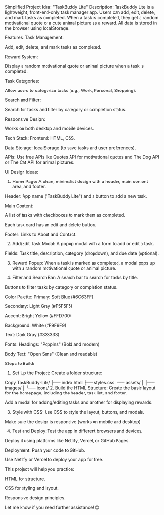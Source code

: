 Simplified Project Idea: "TaskBuddy Lite"
Description:
TaskBuddy Lite is a lightweight, front-end-only task manager app. Users can add, edit, delete, and mark tasks as completed. When a task is completed, they get a random motivational quote or a cute animal picture as a reward. All data is stored in the browser using localStorage.

Features:
Task Management:

Add, edit, delete, and mark tasks as completed.

Reward System:

Display a random motivational quote or animal picture when a task is completed.

Task Categories:

Allow users to categorize tasks (e.g., Work, Personal, Shopping).

Search and Filter:

Search for tasks and filter by category or completion status.

Responsive Design:

Works on both desktop and mobile devices.

Tech Stack:
Frontend: HTML, CSS.

Data Storage: localStorage (to save tasks and user preferences).

APIs: Use free APIs like Quotes API for motivational quotes and The Dog API or The Cat API for animal pictures.

UI Design Ideas:

1. Home Page:
   A clean, minimalist design with a header, main content area, and footer.

Header: App name ("TaskBuddy Lite") and a button to add a new task.

Main Content:

A list of tasks with checkboxes to mark them as completed.

Each task card has an edit and delete button.

Footer: Links to About and Contact.

2. Add/Edit Task Modal:
   A popup modal with a form to add or edit a task.

Fields: Task title, description, category (dropdown), and due date (optional).

3. Reward Popup:
   When a task is marked as completed, a modal pops up with a random motivational quote or animal picture.

4. Filter and Search Bar:
   A search bar to search for tasks by title.

Buttons to filter tasks by category or completion status.

Color Palette:
Primary: Soft Blue (#6C63FF)

Secondary: Light Gray (#F5F5F5)

Accent: Bright Yellow (#FFD700)

Background: White (#F9F9F9)

Text: Dark Gray (#333333)

Fonts:
Headings: "Poppins" (Bold and modern)

Body Text: "Open Sans" (Clean and readable)

Steps to Build:

1. Set Up the Project:
   Create a folder structure:

Copy
TaskBuddy-Lite/
├── index.html
├── styles.css
├── assets/
│ ├── images/
│ └── icons/ 2. Build the HTML Structure:
Create the basic layout for the homepage, including the header, task list, and footer.

Add a modal for adding/editing tasks and another for displaying rewards.

3. Style with CSS:
   Use CSS to style the layout, buttons, and modals.

Make sure the design is responsive (works on mobile and desktop).

4. Test and Deploy:
   Test the app in different browsers and devices.

Deploy it using platforms like Netlify, Vercel, or GitHub Pages.

Deployment:
Push your code to GitHub.

Use Netlify or Vercel to deploy your app for free.

This project will help you practice:

HTML for structure.

CSS for styling and layout.

Responsive design principles.

Let me know if you need further assistance! 😊

   <!-- <li>
          <div class="input-box">
            <input type="checkbox" id="" />
            <h2>title</h2>
          </div>
          <div class="buttons">
            <button class="del">Del</button><button class="edit">Edit</button>
          </div>
        </li> -->
